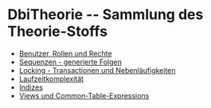 # DbiTheorie -- Sammlung des Theorie-Stoffs

- [Benutzer, Rollen und Rechte](https://github.com/IxI-Enki/DbiTheorie-000/blob/master/users%2C%20rolls%20%26%20grants/README.md)
- [Sequenzen - generierte Folgen]()
- [Locking - Transactionen und Nebenläufigkeiten]()
- [Laufzeitkomplexität]()
- [Indizes]()
- [Views und Common-Table-Expressions]()
